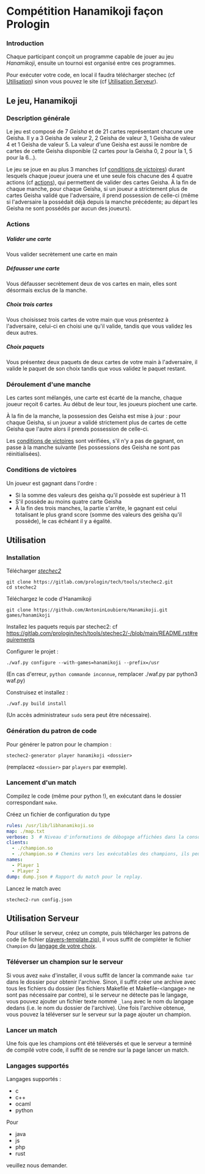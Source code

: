 # Compétition Hanamikoji façon Prologin

### Introduction

Chaque participant conçoit un programme capable de jouer au jeu *Hanamikoji*, ensuite un tournoi est organisé entre ces programmes.

Pour exécuter votre code, en local il faudra télécharger stechec (cf [Utilisation](#utilisation)) sinon vous pouvez le site (cf [Utilisation Serveur](#utilisation-serveur)).

## Le jeu, Hanamikoji

### Description générale

Le jeu est composé de 7 *Geisha* et de 21 cartes représentant chacune une Geisha. Il y a 3 Geisha de valeur 2, 2 Geisha de valeur 3, 1 Geisha de valeur 4 et 1 Geisha de valeur 5. La valeur d'une Geisha est aussi le nombre de cartes de cette Geisha disponible (2 cartes pour la Geisha 0, 2 pour la 1, 5 pour la 6…).

Le jeu se joue en au plus 3 manches (cf [conditions de victoires](#conditions-de-victoires)) durant lesquels chaque joueur jouera une et une seule fois chacune des 4 quatre actions (cf [actions](#actions)), qui permettent de valider des cartes Geisha. À la fin de chaque manche, pour chaque Geisha, si un joueur a strictement plus de cartes Geisha validé que l'adversaire, il prend possession de celle-ci (même si l'adversaire la possédait déjà depuis la manche précédente; au départ les Geisha ne sont possédés par aucun des joueurs).

### Actions

##### Valider une carte
Vous valider secrètement une carte en main

##### Défausser une carte
Vous défausser secrètement deux de vos cartes en main, elles sont désormais exclus de la manche.

##### Choix trois cartes
Vous choisissez trois cartes de votre main que vous présentez à l'adversaire, celui-ci en choisi une qu'il valide, tandis que vous validez les deux autres.

##### Choix paquets
Vous présentez deux paquets de deux cartes de votre main à l'adversaire, il valide le paquet de son choix tandis que vous validez le paquet restant.

### Déroulement d'une manche

Les cartes sont mélangés, une carte est écarté de la manche, chaque joueur reçoit 6 cartes. Au début de leur tour, les joueurs piochent une carte.

À la fin de la manche, la possession des Geisha est mise à jour : pour chaque Geisha, si un joueur a validé strictement plus de cartes de cette Geisha que l'autre alors il prends possession de celle-ci.

Les [conditions de victoires](#conditions-de-victoires) sont vérifiées, s'il n'y a pas de gagnant, on passe à la manche suivante (les possessions des Geisha ne sont pas réinitialisées).

### Conditions de victoires

Un joueur est gagnant dans l'ordre :
 - Si la somme des valeurs des geisha qu'il possède est supérieur à 11
 - S'il possède au moins quatre carte Geisha
 - À la fin des trois manches, la partie s'arrête, le gagnant est celui totalisant le plus grand score (somme des valeurs des geisha qu'il possède), le cas échéant il y a égalité.

## Utilisation

### Installation

Télécharger [*stechec2*](https://gitlab.com/prologin/tech/tools/stechec2/)
```
git clone https://gitlab.com/prologin/tech/tools/stechec2.git
cd stechec2
```

Téléchargez le code d'Hanamikoji
```
git clone https://github.com/AntoninLoubiere/Hanamikoji.git games/hanamikoji
```

Installez les paquets requis par stechec2: cf https://gitlab.com/prologin/tech/tools/stechec2/-/blob/main/README.rst#requirements

Configurer le projet :
```
./waf.py configure --with-games=hanamikoji --prefix=/usr
```
(En cas d'erreur, `python commande inconnue`, remplacer ./waf.py par python3 waf.py)

Construisez et installez :
```
./waf.py build install
```
(Un accès administrateur `sudo` sera peut être nécessaire).

### Génération du patron de code

Pour générer le patron pour le champion :

```
stechec2-generator player hanamikoji <dossier>
```
(remplacez `<dossier>` par `players` par exemple).


### Lancement d'un match
Compilez le code (même pour python !), en exécutant dans le dossier correspondant `make`.

Créez un fichier de configuration du type
```Yaml
rules: /usr/lib/libhanamikoji.so
map: ./map.txt
verbose: 3  # Niveau d'informations de débogage affichées dans la console
clients:
  - ./champion.so
  - ./champion.so # Chemins vers les exécutables des champions, ils peuvent être différents
names:
  - Player 1
  - Player 2
dump: dump.json # Rapport du match pour le replay.
```

Lancez le match avec
```
stechec2-run config.json
```

## Utilisation Serveur

Pour utiliser le serveur, créez un compte, puis télécharger les patrons de code (le fichier [players-template.zip](https://github.com/AntoninLoubiere/Hanamikoji/raw/main/players-template.zip)), il vous suffit de compléter le fichier `Champion` du [langage de votre choix](#langages-supportés).

### Téléverser un champion sur le serveur

Si vous avez `make` d'installer, il vous suffit de lancer la commande `make tar` dans le dossier pour obtenir l'archive. Sinon, il suffit créer une archive avec tous les fichiers du dossier (les fichiers Makefile et Makefile-\<langage> ne sont pas nécessaire par contre), si le serveur ne détecte pas le langage, vous pouvez ajouter un fichier texte nommé `_lang` avec le nom du langage dedans (i.e. le nom du dossier de l'archive).
Une fois l'archive obtenue, vous pouvez la téléverser sur le serveur sur la page ajouter un champion.

### Lancer un match

Une fois que les champions ont été téléversés et que le serveur a terminé de compilé votre code, il suffit de se rendre sur la page lancer un match.

### Langages supportés
Langages supportés :
 - c
 - c++
 - ocaml
 - python

Pour
 - java
 - js
 - php
 - rust

veuillez nous demander.
